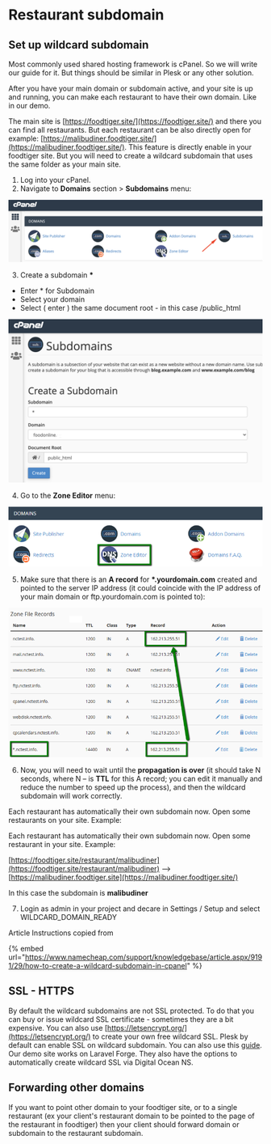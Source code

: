 # Restaurant subdomain

## Set up wildcard subdomain 

Most commonly used shared hosting framework is cPanel. So we will write our guide for it. But things should be similar in Plesk or any other solution. 

After you have your main domain or subdomain active, and your site is up and running, you can make each restaurant to have their own domain. Like in our demo. 

The main site is [https://foodtiger.site/](https://foodtiger.site/) and there you can find all restaurants. But each restaurant can be also directly open for example: [https://malibudiner.foodtiger.site/](https://malibudiner.foodtiger.site/). This feature is directly enable in your foodtiger site. But you will need to create a wildcard subdomain that uses the same folder as your main site. 

1. Log into your cPanel.  
2. Navigate to **Domains** section &gt; **Subdomains** menu:

![Click on Subdomain](../.gitbook/assets/subdomain.png)

3. Create a subdomain **\***

* Enter \* for Subdomain
* Select your domain
* Select \( enter \) the same document root - in this case /public\_html

![Enter \* for Subdomain](../.gitbook/assets/the_subdomain.png)

4. Go to the **Zone Editor** menu:

![](../.gitbook/assets/wildcard3.png)

5. Make sure that there is an **A record** for **\*.yourdomain.com** created and pointed to the server IP address \(it could coincide with the IP address of your main domain or ftp.yourdomain.com is pointed to\):

![](../.gitbook/assets/pl_subdomain_5%20%282%29.png)

6. Now, you will need to wait until the **propagation is over** \(it should take N seconds, where N – is **TTL** for this A record; you can edit it manually and reduce the number to speed up the process\), and then the wildcard subdomain will work correctly.



Each restaurant has automatically their own subdomain now. Open some restaurants on your site. Example:  


Each restaurant has automatically their own subdomain now. Open some restaurant in your site. Example:

[https://foodtiger.site/restaurant/malibudiner](https://foodtiger.site/restaurant/malibudiner)  --&gt;  [https://malibudiner.foodtiger.site](https://malibudiner.foodtiger.site/)

In this case the subdomain is **malibudiner**  
  
7. Login as admin in your project and decare in Settings / Setup and select WILDCARD\_DOMAIN\_READY



Article Instructions copied from 

{% embed url="https://www.namecheap.com/support/knowledgebase/article.aspx/9191/29/how-to-create-a-wildcard-subdomain-in-cpanel" %}

## **SSL - HTTPS** 

By default the wildcard subdomains are not SSL protected. To do that you can buy or issue wildcard SSL certificate - sometimes they are a bit expensive. You can also use [https://letsencrypt.org/](https://letsencrypt.org/) to create your own free wildcard SSL.  Plesk by default can enable SSL on wildcard subdomain. You can also use this [guide](https://medium.com/@saurabh6790/generate-wildcard-ssl-certificate-using-lets-encrypt-certbot-273e432794d7). Our demo site works on Laravel Forge. They also have the options to automatically create wildcard SSL via Digital Ocean NS. 

## Forwarding other domains 

If you want to point other domain to your foodtiger site, or to a single restaurant  \(ex your client's restaurant domain to be pointed to the page of the restaurant in foodtiger\) then your client should forward domain or subdomain to the restaurant subdomain. 



